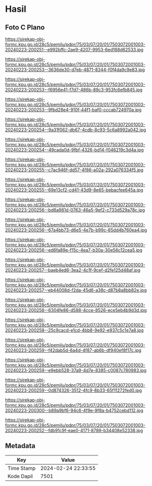 # Hasil

## Foto C Plano

https://sirekap-obj-formc.kpu.go.id/28c5/pemilu/pdpr/75/03/07/20/01/7503072001003-20240223-200251--e992bffc-2ae9-4207-9953-6ed168d62533.jpg

https://sirekap-obj-formc.kpu.go.id/28c5/pemilu/pdpr/75/03/07/20/01/7503072001003-20240223-200253--3636de30-d7eb-4871-8344-f0f4da9c9e83.jpg

https://sirekap-obj-formc.kpu.go.id/28c5/pemilu/pdpr/75/03/07/20/01/7503072001003-20240223-200253--f6956e41-f7d7-486b-89c3-953fc6efb845.jpg

https://sirekap-obj-formc.kpu.go.id/28c5/pemilu/pdpr/75/03/07/20/01/7503072001003-20240223-200253--9fbd28e4-910f-44f1-baf0-cccab724970a.jpg

https://sirekap-obj-formc.kpu.go.id/28c5/pemilu/pdpr/75/03/07/20/01/7503072001003-20240223-200254--9a31f062-db67-4cdb-8c93-5c6a8992a042.jpg

https://sirekap-obj-formc.kpu.go.id/28c5/pemilu/pdpr/75/03/07/20/01/7503072001003-20240223-200254--49cada0d-9fbf-4326-bd14-f046219c3d4a.jpg

https://sirekap-obj-formc.kpu.go.id/28c5/pemilu/pdpr/75/03/07/20/01/7503072001003-20240223-200255--c7ac946f-dd57-4f86-a02a-292a076334f5.jpg

https://sirekap-obj-formc.kpu.go.id/28c5/pemilu/pdpr/75/03/07/20/01/7503072001003-20240223-200255--69e13cf2-cd41-43d9-8e65-bebacfee645a.jpg

https://sirekap-obj-formc.kpu.go.id/28c5/pemilu/pdpr/75/03/07/20/01/7503072001003-20240223-200256--bd6a981d-0763-46a5-9ef2-c733d529a78c.jpg

https://sirekap-obj-formc.kpu.go.id/28c5/pemilu/pdpr/75/03/07/20/01/7503072001003-20240223-200256--67a4bb73-d6e5-4e7b-b99c-65dd4b760ea4.jpg

https://sirekap-obj-formc.kpu.go.id/28c5/pemilu/pdpr/75/03/07/20/01/7503072001003-20240223-200256--ed6fa89e-f15c-4ea7-b30a-30e56c12cea5.jpg

https://sirekap-obj-formc.kpu.go.id/28c5/pemilu/pdpr/75/03/07/20/01/7503072001003-20240223-200257--baeb4ed6-3ea2-4c1f-9cef-d2fe125d48af.jpg

https://sirekap-obj-formc.kpu.go.id/28c5/pemilu/pdpr/75/03/07/20/01/7503072001003-20240223-200257--eb44008d-f2da-45d6-a38c-d87b8a8bb82e.jpg

https://sirekap-obj-formc.kpu.go.id/28c5/pemilu/pdpr/75/03/07/20/01/7503072001003-20240223-200258--6304fe86-d588-4cce-8526-ece5eb4b9d3d.jpg

https://sirekap-obj-formc.kpu.go.id/28c5/pemilu/pdpr/75/03/07/20/01/7503072001003-20240223-200258--25c9cacd-e1cd-4bb8-9e92-e937c5c1e7a8.jpg

https://sirekap-obj-formc.kpu.go.id/28c5/pemilu/pdpr/75/03/07/20/01/7503072001003-20240223-200259--f42dab5d-6a4d-4f87-ab6b-df940ef8f17c.jpg

https://sirekap-obj-formc.kpu.go.id/28c5/pemilu/pdpr/75/03/07/20/01/7503072001003-20240223-200259--e9ebb528-37a9-4d7e-8385-c0087c780983.jpg

https://sirekap-obj-formc.kpu.go.id/28c5/pemilu/pdpr/75/03/07/20/01/7503072001003-20240223-200259--0d874326-3512-4fc9-8b33-65f11272fed0.jpg

https://sirekap-obj-formc.kpu.go.id/28c5/pemilu/pdpr/75/03/07/20/01/7503072001003-20240223-200300--b89a9bf6-94c6-4f9e-9f8a-b4752cebd112.jpg

https://sirekap-obj-formc.kpu.go.id/28c5/pemilu/pdpr/75/03/07/20/01/7503072001003-20240223-200252--fdb91c9f-eae0-4171-8789-b34408e52338.jpg


## Metadata

| Key        | Value               |
| ---------- | ------------------- |
| Time Stamp | 2024-02-24 22:33:55 |
| Kode Dapil | 7501                |



